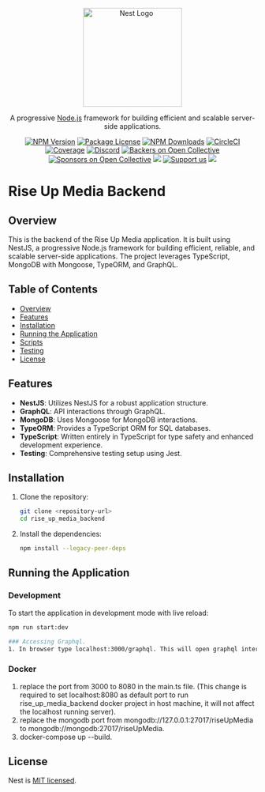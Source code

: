 <p align="center">
  <a href="http://nestjs.com/" target="blank"><img src="https://nestjs.com/img/logo-small.svg" width="200" alt="Nest Logo" /></a>
</p>

[circleci-image]: https://img.shields.io/circleci/build/github/nestjs/nest/master?token=abc123def456
[circleci-url]: https://circleci.com/gh/nestjs/nest

  <p align="center">A progressive <a href="http://nodejs.org" target="_blank">Node.js</a> framework for building efficient and scalable server-side applications.</p>
    <p align="center">
<a href="https://www.npmjs.com/~nestjscore" target="_blank"><img src="https://img.shields.io/npm/v/@nestjs/core.svg" alt="NPM Version" /></a>
<a href="https://www.npmjs.com/~nestjscore" target="_blank"><img src="https://img.shields.io/npm/l/@nestjs/core.svg" alt="Package License" /></a>
<a href="https://www.npmjs.com/~nestjscore" target="_blank"><img src="https://img.shields.io/npm/dm/@nestjs/common.svg" alt="NPM Downloads" /></a>
<a href="https://circleci.com/gh/nestjs/nest" target="_blank"><img src="https://img.shields.io/circleci/build/github/nestjs/nest/master" alt="CircleCI" /></a>
<a href="https://coveralls.io/github/nestjs/nest?branch=master" target="_blank"><img src="https://coveralls.io/repos/github/nestjs/nest/badge.svg?branch=master#9" alt="Coverage" /></a>
<a href="https://discord.gg/G7Qnnhy" target="_blank"><img src="https://img.shields.io/badge/discord-online-brightgreen.svg" alt="Discord"/></a>
<a href="https://opencollective.com/nest#backer" target="_blank"><img src="https://opencollective.com/nest/backers/badge.svg" alt="Backers on Open Collective" /></a>
<a href="https://opencollective.com/nest#sponsor" target="_blank"><img src="https://opencollective.com/nest/sponsors/badge.svg" alt="Sponsors on Open Collective" /></a>
  <a href="https://paypal.me/kamilmysliwiec" target="_blank"><img src="https://img.shields.io/badge/Donate-PayPal-ff3f59.svg"/></a>
    <a href="https://opencollective.com/nest#sponsor"  target="_blank"><img src="https://img.shields.io/badge/Support%20us-Open%20Collective-41B883.svg" alt="Support us"></a>
  <a href="https://twitter.com/nestframework" target="_blank"><img src="https://img.shields.io/twitter/follow/nestframework.svg?style=social&label=Follow"></a>
</p>
  <!--[![Backers on Open Collective](https://opencollective.com/nest/backers/badge.svg)](https://opencollective.com/nest#backer)
  [![Sponsors on Open Collective](https://opencollective.com/nest/sponsors/badge.svg)](https://opencollective.com/nest#sponsor)-->


# Rise Up Media Backend

## Overview

This is the backend of the Rise Up Media application. It is built using NestJS, a progressive Node.js framework for building efficient, reliable, and scalable server-side applications. The project leverages TypeScript, MongoDB with Mongoose, TypeORM, and GraphQL.

## Table of Contents

- [Overview](#overview)
- [Features](#features)
- [Installation](#installation)
- [Running the Application](#running-the-application)
- [Scripts](#scripts)
- [Testing](#testing)
- [License](#license)

## Features

- **NestJS**: Utilizes NestJS for a robust application structure.
- **GraphQL**: API interactions through GraphQL.
- **MongoDB**: Uses Mongoose for MongoDB interactions.
- **TypeORM**: Provides a TypeScript ORM for SQL databases.
- **TypeScript**: Written entirely in TypeScript for type safety and enhanced development experience.
- **Testing**: Comprehensive testing setup using Jest.

## Installation

1. Clone the repository:

    ```bash
    git clone <repository-url>
    cd rise_up_media_backend
    ```

2. Install the dependencies:

    ```bash
    npm install --legacy-peer-deps
    ```

## Running the Application

### Development

To start the application in development mode with live reload:

```bash
npm run start:dev

### Accessing Graphql.
1. In browser type localhost:3000/graphql. This will open graphql interface to query the database.

```

### Docker

1. replace the port from 3000 to 8080 in the main.ts file. (This change is required to set localhost:8080 as default port to run rise_up_media_backend docker project in host machine, it will not affect the localhost running server).
2. replace the mongodb port from mongodb://127.0.0.1:27017/riseUpMedia to mongodb://mongodb:27017/riseUpMedia.
3. docker-compose up --build.

## License

Nest is [MIT licensed](LICENSE).
